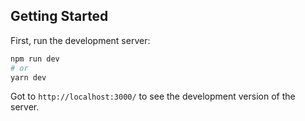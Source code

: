 ## Getting Started

First, run the development server:

```bash
npm run dev
# or
yarn dev
```
Got to `http://localhost:3000/` to see the development version of the server.
